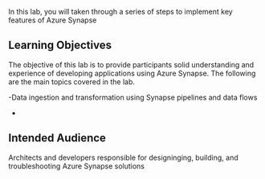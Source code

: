 In this lab, you will taken through a series of steps to implement key features of Azure Synapse

## Learning Objectives
The objective of this lab is to provide participants solid understanding and experience of developing applications using Azure Synapse. The following are the main topics covered in the lab.

-Data ingestion and transformation using Synapse pipelines and data flows

-
## Intended Audience

Architects and developers responsible for designinging, building, and troubleshooting  Azure Synapse solutions
